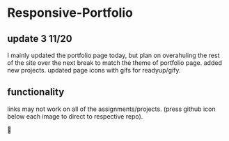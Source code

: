 # Responsive-Portfolio


## update 3 11/20
I mainly updated the portfolio page today, but plan on overahuling the rest of the site over the next break to match the theme of portfolio page.
added new projects. 
updated page icons with gifs for readyup/gify.


## functionality

links may not work on all of the assignments/projects. (press github icon below each image to direct to respective repo).


:slightly_smiling_face:
